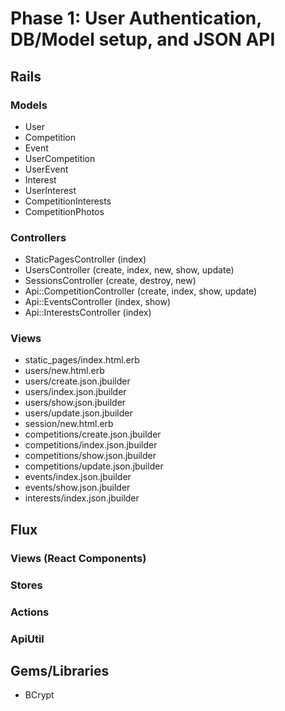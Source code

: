 # Phase 1: User Authentication, DB/Model setup, and JSON API

## Rails
### Models
* User
* Competition
* Event
* UserCompetition
* UserEvent
* Interest
* UserInterest
* CompetitionInterests
* CompetitionPhotos

### Controllers
* StaticPagesController (index)
* UsersController (create, index, new, show, update)
* SessionsController (create, destroy, new)
* Api::CompetitionController (create, index, show, update)
* Api::EventsController (index, show)
* Api::InterestsController (index)

### Views
* static_pages/index.html.erb
* users/new.html.erb
* users/create.json.jbuilder
* users/index.json.jbuilder
* users/show.json.jbuilder
* users/update.json.jbuilder
* session/new.html.erb
* competitions/create.json.jbuilder
* competitions/index.json.jbuilder
* competitions/show.json.jbuilder
* competitions/update.json.jbuilder
* events/index.json.jbuilder
* events/show.json.jbuilder
* interests/index.json.jbuilder

## Flux
### Views (React Components)

### Stores

### Actions

### ApiUtil

## Gems/Libraries
* BCrypt
